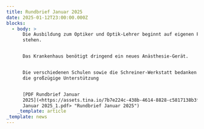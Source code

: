 ```yaml
---
title: Rundbrief Januar 2025
date: 2025-01-12T23:00:00.000Z
blocks:
  - body: >
      Die Ausbildung zum Optiker und Optik-Lehrer beginnt auf eigenen Füßen zu
      stehen.


      Das Krankenhaus benötigt dringend ein neues Anästhesie-Gerät.


      Die verschiedenen Schulen sowie die Schreiner-Werkstatt bedanken sich für
      die großzügige Unterstützung


      [PDF Rundbrief Januar
      2025](<https://assets.tina.io/7b7e224c-438b-4614-8828-c5817138b3f8/Rundbrief
      Januar 2025_1.pdf> "Rundbrief Januar 2025")
    _template: article
_template: news
---
```


